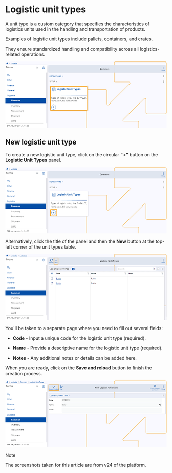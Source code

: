 # Logistic unit types

A unit type is a custom category that specifies the characteristics of logistics units used in the handling and transportation of products.

Examples of logistic unit types include pallets, containers, and crates.

They ensure standardized handling and compatibility across all logistics-related operations.

![picture](pictures/Logistic_Units_Types_view_19_03.png)

## New logistic unit type 

To create a new logistic unit type, click on the circular **"+"** button on the **Logistic Unit Types** panel.

![picture](pictures/Logistic_Units_Types19_03.png)

Alternatively, click the title of the panel and then the **New** button at the top-left corner of the unit types table.

![picture](pictures/Logistic_Units_Types_Create_19_03.png)

You'll be taken to a separate page where you need to fill out several fields:

* **Code** - Input a unique code for the logistic unit type (required).
  
* **Name** - Provide a descriptive name for the logistic unit type (required).
  
* **Notes** - Any additional notes or details can be added here.

When you are ready, click on the **Save and reload** button to finish the creation process.

![picture](pictures/Logistic_Units_Types_Save_19_03.png)

> [!NOTE]
> 
> The screenshots taken for this article are from v24 of the platform.
